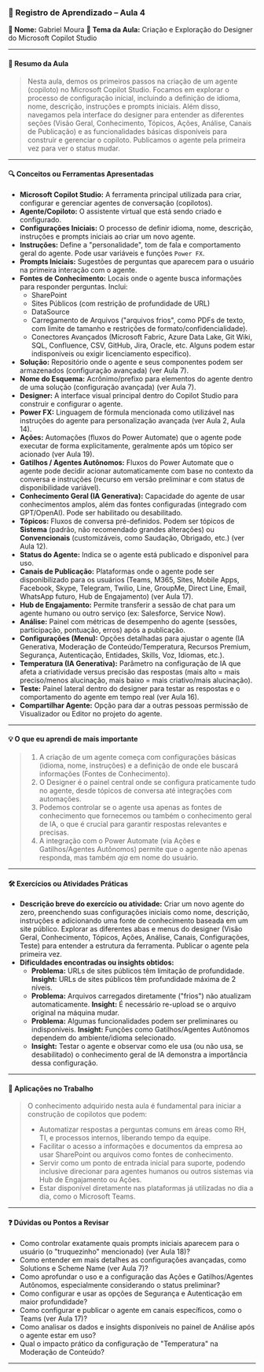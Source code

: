 ### 📘 Registro de Aprendizado – Aula 4

**👤 Nome:** Gabriel Moura
**🎯 Tema da Aula:** Criação e Exploração do Designer do Microsoft Copilot Studio

---

#### 📝 Resumo da Aula
> Nesta aula, demos os primeiros passos na criação de um agente (copiloto) no Microsoft Copilot Studio. Focamos em explorar o processo de configuração inicial, incluindo a definição de idioma, nome, descrição, instruções e prompts iniciais. Além disso, navegamos pela interface do designer para entender as diferentes seções (Visão Geral, Conhecimento, Tópicos, Ações, Análise, Canais de Publicação) e as funcionalidades básicas disponíveis para construir e gerenciar o copiloto. Publicamos o agente pela primeira vez para ver o status mudar.

---

#### 🔍 Conceitos ou Ferramentas Apresentadas
- **Microsoft Copilot Studio:** A ferramenta principal utilizada para criar, configurar e gerenciar agentes de conversação (copilotos).
- **Agente/Copiloto:** O assistente virtual que está sendo criado e configurado.
- **Configurações Iniciais:** O processo de definir idioma, nome, descrição, instruções e prompts iniciais ao criar um novo agente.
- **Instruções:** Define a "personalidade", tom de fala e comportamento geral do agente. Pode usar variáveis e funções `Power FX`.
- **Prompts Iniciais:** Sugestões de perguntas que aparecem para o usuário na primeira interação com o agente.
- **Fontes de Conhecimento:** Locais onde o agente busca informações para responder perguntas. Inclui:
    - SharePoint
    - Sites Públicos (com restrição de profundidade de URL)
    - DataSource
    - Carregamento de Arquivos ("arquivos frios", como PDFs de texto, com limite de tamanho e restrições de formato/confidencialidade).
    - Conectores Avançados (Microsoft Fabric, Azure Data Lake, Git Wiki, SQL, Confluence, CSV, GitHub, Jira, Oracle, etc. Alguns podem estar indisponíveis ou exigir licenciamento específico).
- **Solução:** Repositório onde o agente e seus componentes podem ser armazenados (configuração avançada) (ver Aula 7).
- **Nome do Esquema:** Acrônimo/prefixo para elementos do agente dentro de uma solução (configuração avançada) (ver Aula 7).
- **Designer:** A interface visual principal dentro do Copilot Studio para construir e configurar o agente.
- **Power FX:** Linguagem de fórmula mencionada como utilizável nas instruções do agente para personalização avançada (ver Aula 2, Aula 14).
- **Ações:** Automações (fluxos do Power Automate) que o agente pode executar de forma explicitamente, geralmente após um tópico ser acionado (ver Aula 19).
- **Gatilhos / Agentes Autônomos:** Fluxos do Power Automate que o agente pode decidir acionar automaticamente com base no contexto da conversa e instruções (recurso em versão preliminar e com status de disponibilidade variável).
- **Conhecimento Geral (IA Generativa):** Capacidade do agente de usar conhecimentos amplos, além das fontes configuradas (integrado com GPT/OpenAI). Pode ser habilitado ou desabilitado.
- **Tópicos:** Fluxos de conversa pré-definidos. Podem ser tópicos de **Sistema** (padrão, não recomendado grandes alterações) ou **Convencionais** (customizáveis, como Saudação, Obrigado, etc.) (ver Aula 12).
- **Status do Agente:** Indica se o agente está publicado e disponível para uso.
- **Canais de Publicação:** Plataformas onde o agente pode ser disponibilizado para os usuários (Teams, M365, Sites, Mobile Apps, Facebook, Skype, Telegram, Twilio, Line, GroupMe, Direct Line, Email, WhatsApp futuro, Hub de Engajamento) (ver Aula 17).
- **Hub de Engajamento:** Permite transferir a sessão de chat para um agente humano ou outro serviço (ex: Salesforce, Service Now).
- **Análise:** Painel com métricas de desempenho do agente (sessões, participação, pontuação, erros) após a publicação.
- **Configurações (Menu):** Opções detalhadas para ajustar o agente (IA Generativa, Moderação de Conteúdo/Temperatura, Recursos Premium, Segurança, Autenticação, Entidades, Skills, Voz, Idiomas, etc.).
- **Temperatura (IA Generativa):** Parâmetro na configuração de IA que afeta a criatividade versus precisão das respostas (mais alto = mais preciso/menos alucinação, mais baixo = mais criativo/mais alucinação).
- **Teste:** Painel lateral dentro do designer para testar as respostas e o comportamento do agente em tempo real (ver Aula 16).
- **Compartilhar Agente:** Opção para dar a outras pessoas permissão de Visualizador ou Editor no projeto do agente.

---

#### 💡 O que eu aprendi de mais importante
> 1.  A criação de um agente começa com configurações básicas (idioma, nome, instruções) e a definição de onde ele buscará informações (Fontes de Conhecimento).
> 2.  O Designer é o painel central onde se configura praticamente tudo no agente, desde tópicos de conversa até integrações com automações.
> 3.  Podemos controlar se o agente usa apenas as fontes de conhecimento que fornecemos ou também o conhecimento geral de IA, o que é crucial para garantir respostas relevantes e precisas.
> 4.  A integração com o Power Automate (via Ações e Gatilhos/Agentes Autônomos) permite que o agente não apenas responda, mas também *aja* em nome do usuário.

---

#### 🛠 Exercícios ou Atividades Práticas
- **Descrição breve do exercício ou atividade:** Criar um novo agente do zero, preenchendo suas configurações iniciais como nome, descrição, instruções e adicionando uma fonte de conhecimento baseada em um site público. Explorar as diferentes abas e menus do designer (Visão Geral, Conhecimento, Tópicos, Ações, Análise, Canais, Configurações, Teste) para entender a estrutura da ferramenta. Publicar o agente pela primeira vez.
- **Dificuldades encontradas ou insights obtidos:**
    - **Problema:** URLs de sites públicos têm limitação de profundidade. **Insight:** URLs de sites públicos têm profundidade máxima de 2 níveis.
    - **Problema:** Arquivos carregados diretamente ("frios") não atualizam automaticamente. **Insight:** É necessário re-upload se o arquivo original na máquina mudar.
    - **Problema:** Algumas funcionalidades podem ser preliminares ou indisponíveis. **Insight:** Funções como Gatilhos/Agentes Autônomos dependem do ambiente/idioma selecionado.
    - **Insight:** Testar o agente e observar como ele usa (ou não usa, se desabilitado) o conhecimento geral de IA demonstra a importância dessa configuração.

---

#### 📌 Aplicações no Trabalho
> O conhecimento adquirido nesta aula é fundamental para iniciar a construção de copilotos que podem:
> - Automatizar respostas a perguntas comuns em áreas como RH, TI, e processos internos, liberando tempo da equipe.
> - Facilitar o acesso a informações e documentos da empresa ao usar SharePoint ou arquivos como fontes de conhecimento.
> - Servir como um ponto de entrada inicial para suporte, podendo inclusive direcionar para agentes humanos ou outros sistemas via Hub de Engajamento ou Ações.
> - Estar disponível diretamente nas plataformas já utilizadas no dia a dia, como o Microsoft Teams.

---

#### ❓ Dúvidas ou Pontos a Revisar
- Como controlar exatamente quais prompts iniciais aparecem para o usuário (o "truquezinho" mencionado) (ver Aula 18)?
- Como entender em mais detalhes as configurações avançadas, como Solutions e Scheme Name (ver Aula 7)?
- Como aprofundar o uso e a configuração das Ações e Gatilhos/Agentes Autônomos, especialmente considerando o status preliminar?
- Como configurar e usar as opções de Segurança e Autenticação em maior profundidade?
- Como configurar e publicar o agente em canais específicos, como o Teams (ver Aula 17)?
- Como analisar os dados e insights disponíveis no painel de Análise após o agente estar em uso?
- Qual o impacto prático da configuração de "Temperatura" na Moderação de Conteúdo?
---